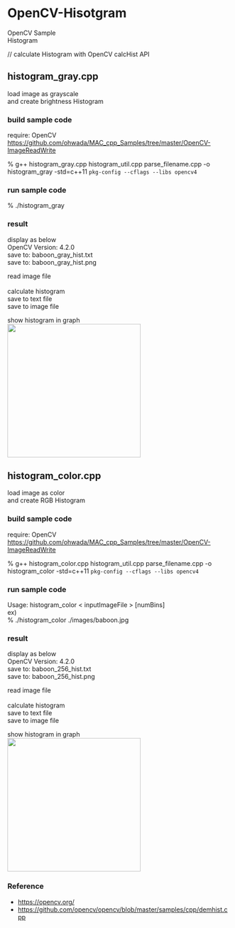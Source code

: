 OpenCV-Hisotgram
===============

OpenCV Sample <br/>
Histogram <br/>

// calculate Histogram with OpenCV calcHist API <br/>

## histogram_gray.cpp 
load image as grayscale  <br/>
and create brightness Histogram <br/>

### build sample code 
require: OpenCV <br/>
https://github.com/ohwada/MAC_cpp_Samples/tree/master/OpenCV-ImageReadWrite <br/>

% g++  histogram_gray.cpp  histogram_util.cpp parse_filename.cpp -o histogram_gray -std=c++11 `pkg-config --cflags --libs opencv4`

### run sample code 
% ./histogram_gray <br/>

### result
display as below <br/>
OpenCV Version: 4.2.0 <br/>
save to: baboon_gray_hist.txt <br/>
save to: baboon_gray_hist.png <br/>

read image file <br/>  
calculate histogram <br/> 
save to text file <br/> 
save to image file <br/> 

show histogram in graph  <br/>
<image src="https://raw.githubusercontent.com/ohwada/MAC_cpp_Samples/master/OpenCV-Histgram/result/screenshot_gray.png" width="300" /><br/>


## histogram_color.cpp 
load image as color  <br/>
and create RGB Histogram <br/>

### build sample code 
require: OpenCV <br/>
https://github.com/ohwada/MAC_cpp_Samples/tree/master/OpenCV-ImageReadWrite <br/>

% g++  histogram_color.cpp  histogram_util.cpp parse_filename.cpp -o histogram_color -std=c++11 `pkg-config --cflags --libs opencv4`

### run sample code 
Usage: histogram_color \< inputImageFile \> [numBins] <br/>
ex)   <br/>
% ./histogram_color  ./images/baboon.jpg  <br/>

### result
display as below <br/>
OpenCV Version: 4.2.0 <br/>
save to: baboon_256_hist.txt <br/>
save to: baboon_256_hist.png <br/>

read image file <br/>  
calculate histogram <br/> 
save to text file <br/> 
save to image file <br/> 

show histogram in graph  <br/>
<image src="https://raw.githubusercontent.com/ohwada/MAC_cpp_Samples/master/OpenCV-Histgram/result/screenshot_color.png" width="300" /><br/>


### Reference 
- https://opencv.org/  <br/>
- https://github.com/opencv/opencv/blob/master/samples/cpp/demhist.cpp

